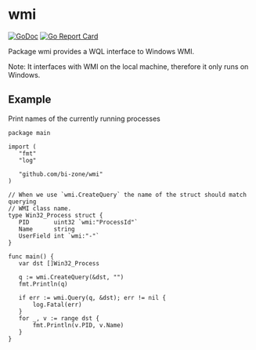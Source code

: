 # wmi
[![GoDoc](https://godoc.org/github.com/bi-zone/wmi?status.svg)](https://godoc.org/github.com/bi-zone/wmi/)
[![Go Report Card](https://goreportcard.com/badge/github.com/bi-zone/wmi)](https://goreportcard.com/report/github.com/bi-zone/wmi)

Package wmi provides a WQL interface to Windows WMI.

Note: It interfaces with WMI on the local machine, therefore it only runs on Windows.

## Example
 Print names of the currently running processes
 ```golang
package main

import (
	"fmt"
	"log"

	"github.com/bi-zone/wmi"
)

// When we use `wmi.CreateQuery` the name of the struct should match querying
// WMI class name.
type Win32_Process struct {
	PID       uint32 `wmi:"ProcessId"`
	Name      string
	UserField int `wmi:"-"`
}

func main() {
	var dst []Win32_Process

	q := wmi.CreateQuery(&dst, "")
	fmt.Println(q)

	if err := wmi.Query(q, &dst); err != nil {
		log.Fatal(err)
	}
	for _, v := range dst {
		fmt.Println(v.PID, v.Name)
	}
}
 ```
